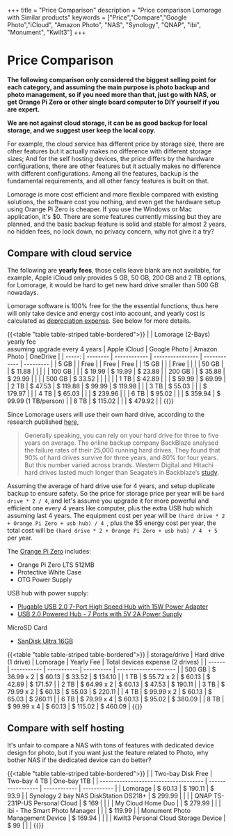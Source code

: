 +++
title = "Price Comparison"
description = "Price comparison Lomorage with Similar products"
keywords = ["Price","Compare","Google Photo","iCloud", "Amazon Photo", "NAS", "Synology", "QNAP", "ibi", "Monument", "Kwilt3"]
+++

# Price Comparison

**The following comparison only considered the biggest selling point for each category, and assuming the main purpose is photo backup and photo management, so if you need more than that, just go with NAS, or get Orange Pi Zero or other single board computer to DIY yourself if you are expert.**

**We are not against cloud storage, it can be as good backup for local storage, and we suggest user keep the local copy.**

For example, the cloud service has different price by storage size, there are other features but it actually makes no difference with different storage sizes; And for the self hosting devices, the price differs by the hardware configurations, there are other features but it actually makes no difference with different configurations. Among all the features, backup is the fundamental requirements, and all other fancy features is built on that.

Lomorage is more cost efficient and more flexible compared with existing solutions, the software cost you nothing, and even get the hardware setup using Orange Pi Zero is cheaper.  If you use the Windows or Mac application, it's $0. There are some features currently missing but they are planned, and the basic backup feature is solid and stable for almost 2 years, no hidden fees, no lock down, no privacy concern, why not give it a try?

## Compare with cloud service

The following are **yearly fees**,  those cells leave blank are not available, for example, Apple iCloud only provides 5 GB, 50 GB, 200 GB and 2 TB options, for Lomorage, it would be hard to get new hard drive smaller than 500 GB nowadays.

Lomorage software is 100% free for the the essential functions, thus here will only take device and energy cost into account, and yearly cost is calculated as [depreciation expense](https://www.profitbooks.net/what-is-depreciation/). See below for more details.

{{<table "table table-striped table-bordered">}}
|        | Lomorage (2-Bays) yearly fee<br />assuming upgrade every 4 years | Apple iCloud |   Google Photo   | Amazon Photo | OneDrive |
| -----: | -------- | ------------ | ---------------- | ------------ | --------- |
|   5 GB |          | Free         |                  | Free         | Free      |
|  15 GB |          |              | Free             |              |           |
|  50 GB |          | $ 11.88      |                  |              |           |
| 100 GB |          |              | $ 19.99          | $ 19.99      | $ 23.88   |
| 200 GB |          | $ 35.88      | $ 29.99          |              |           |
| 500 GB | $ 33.52  |              |                  |              |           |
|   1 TB | $ 42.89  |              |                  | $ 59.99      | $ 69.99   |
|   2 TB | $ 47.53  | $ 119.88     | $ 99.99          | $ 119.98     |           |
|   3 TB | $ 55.03  |              |                  | $ 179.97     |           |
|   4 TB | $ 65.03  |              |                  | $ 239.96     |           |
|   6 TB | $ 95.02  |              |                  | $ 359.94     | $ 99.99 (1 TB/person) |
|   8 TB | $ 115.02 |              |                  | $ 479.92     |           |
{{</table>}}

Since Lomorage users will use their own hard drive, according to the research published [here](https://www.prosofteng.com/blog/how-long-do-hard-drives-last), 

> Generally speaking, you can rely on your hard drive for three to five years on average. The online backup company BackBlaze analysed the failure rates of their 25,000 running hard drives. They found that 90% of hard drives survive for three years, and 80% for four years. But this number varied across brands. Western Digital and Hitachi hard drives lasted much longer than Seagate’s in Backblaze’s [study](https://www.backblaze.com/blog/how-long-do-disk-drives-last/).

Assuming the average of hard drive use for 4 years,  and setup duplicate backup to ensure safety. So the price for storage price per year will be `hard drive * 2 / 4`, and let's assume you upgrade it for more powerful and efficient one every 4 years like computer, plus the extra USB hub which assuming last 4 years. The equipment cost per year will be `(hard drive * 2 + Orange Pi Zero + usb hub) / 4 `,  plus the $5 energy cost per year, the total cost will be `(hard drive * 2 + Orange Pi Zero + usb hub) / 4  + 5` per year.

The [Orange Pi Zero](https://www.aliexpress.com/item/4001117923064.html?spm=2114.12010615.8148356.5.2988111fCvoZ8G) includes:

- Orange Pi Zero LTS 512MB
- Protective White Case
- OTG Power Supply

USB hub with power supply:

- [Plugable USB 2.0 7-Port High Speed Hub with 15W Power Adapter](https://www.walmart.com/ip/Plugable-USB-Hub-USB-2-0-7-Port-15W/134245816)
- [USB 2.0 Powered Hub - 7 Ports with 5V 2A Power Supply](https://www.adafruit.com/product/961)

MicroSD Card

- [SanDisk Ultra 16GB](https://www.amazon.com/SanDisk-Ultra-Micro-Adapter-SDSQUNC-016G-GN6MA/dp/B010Q57SEE/ref=sr_1_26?dchild=1&keywords=sd+card&qid=1615094086&refinements=p_n_feature_two_browse-bin%3A6518303011&rnid=172282&s=pc&sr=1-26)

{{<table "table table-striped table-bordered">}}
| storage/drive | Hard drive  (1 drive) | Lomorage | Yearly Fee | Total devices expense (2 drives) |
| ------ | ----------- | ----------- | ---------- | --------------------- |
| 500 GB | $ 36.99 x 2 | $ 60.13     | $ 33.52    | $ 134.10              |
| 1 TB   | $ 55.72 x 2 | $ 60.13     | $ 42.89    | $ 171.57              |
| 2 TB   | $ 64.99 x 2 | $ 60.13     | $ 47.53    | $ 190.11              |
| 3 TB   | $ 79.99 x 2 | $ 60.13     | $ 55.03    | $ 220.11              |
| 4 TB   | $ 99.99 x 2 | $ 60.13     | $ 65.03    | $ 260.11              |
| 6 TB   | $ 79.99 x 4 | $ 60.13     | $ 95.02    | $ 380.09              |
| 8 TB   | $ 99.99 x 4 | $ 60.13     | $ 115.02   | $ 460.09              |
{{</table>}}

## Compare with self hosting

It's unfair to compare a NAS with tons of features with dedicated device design for photo, but if you want just the feature related to Photo, why bother NAS if the dedicated device can do better?

{{<table "table table-striped table-bordered">}}
|                                       | Two-bay Disk Free | Two-bay 4 TB | One-bay 1TB |
| ------------------------------------- | ----------------- | ------------ | ----------- |
| Lomorage                              | $ 60.13 | $ 190.11 | $ 93.9 |
| Synology 2 bay NAS DiskStation DS218+ | $ 299.99          |  |             |
| QNAP TS-231P-US Personal Cloud        | $ 169             |              |             |
| My Cloud Home Duo                     |                   | $ 279.99     |             |
| ibi - The Smart Photo Manager         |                   |              | $ 119.99    |
| Monument Photo Management Device      | $ 169.94          |              |             |
| Kwilt3 Personal Cloud Storage Device  | $ 99              |              |             |
{{</table>}}
